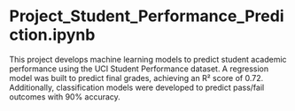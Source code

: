 # Project_Student_Performance_Prediction.ipynb
This project develops machine learning models to predict student academic performance using the UCI Student Performance dataset. A regression model was built to predict final grades, achieving an R² score of 0.72. Additionally, classification models were developed to predict pass/fail outcomes with 90% accuracy.

